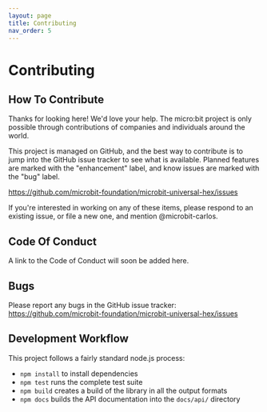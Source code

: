 ```yaml
---
layout: page
title: Contributing
nav_order: 5
---
```


# Contributing

## How To Contribute

Thanks for looking here! We'd love your help. The micro:bit project is only
possible through contributions of companies and individuals around the world.

This project is managed on GitHub, and the best way to contribute is to jump
into the GitHub issue tracker to see what is available. Planned features are
marked with the "enhancement" label, and know issues are marked with the "bug"
label.

https://github.com/microbit-foundation/microbit-universal-hex/issues

If you're interested in working on any of these items, please respond to an
existing issue, or file a new one, and mention @microbit-carlos.

## Code Of Conduct

A link to the Code of Conduct will soon be added here.

## Bugs

Please report any bugs in the GitHub issue tracker:
https://github.com/microbit-foundation/microbit-universal-hex/issues

## Development Workflow

This project follows a fairly standard node.js process:

- `npm install` to install dependencies
- `npm test` runs the complete test suite
- `npm build` creates a build of the library in all the output formats
- `npm docs` builds the API documentation into the `docs/api/` directory
